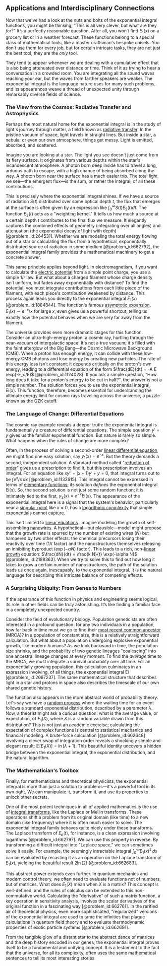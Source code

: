 ## Applications and Interdisciplinary Connections

Now that we've had a look at the nuts and bolts of the exponential integral functions, you might be thinking, "This is all very clever, but what are they *for*?" It’s a perfectly reasonable question. After all, you won’t find $E_1(x)$ on a grocery list or in a weather forecast. These functions belong to a special class of mathematical tools, like a master craftsman's bespoke chisels. You don't use them for every job, but for certain intricate tasks, they are not just the best tool; they are the *only* tool.

They tend to appear whenever we are dealing with a cumulative effect that is also being attenuated over distance or time. Think of it as trying to hear a conversation in a crowded room. You are integrating all the sound waves reaching your ear, but the waves from farther speakers are weaker. The exponential integral is the language nature uses for many such problems, and its appearances weave a thread of unexpected unity through remarkably diverse fields of science.

### The View from the Cosmos: Radiative Transfer and Astrophysics

Perhaps the most natural home for the exponential integral is in the study of light's journey through matter, a field known as [radiative transfer](@article_id:157954). In the pristine vacuum of space, light travels in straight lines. But inside a star, a nebula, or even our own atmosphere, things get messy. Light is emitted, absorbed, and scattered.

Imagine you are looking at a star. The light you see doesn't just come from its fiery surface. It originates from various depths within the star's incandescent atmosphere. A photon born deep inside has to travel a long, arduous path to escape, with a high chance of being absorbed along the way. A photon born near the surface has a much easier trip. The total light we see—the emergent flux—is the sum, or rather the integral, of all these contributions.

This is precisely where the exponential integral shines. If we have a source of radiation $S(t)$ distributed over some optical depth $t$, the flux that emerges at the surface is often given by an expression like $\int_0^\infty S(t) E_2(t) dt$. The function $E_2(t)$ acts as a "weighting kernel." It tells us how much a source at a certain depth $t$ contributes to the final flux we measure. It elegantly captures the combined effects of geometry (integrating over all angles) and attenuation (the exponential decay of light with depth) [@problem_id:264531]. Whether we are modeling the total energy flowing out of a star or calculating the flux from a hypothetical, exponentially distributed source of radiation in some medium [@problem_id:662792], the exponential integral family provides the mathematical machinery to get a concrete answer.

This same principle applies beyond light. In electromagnetism, if you want to calculate the [electric potential](@article_id:267060) from a simple point charge, you use a simple $1/r$ law. But what about a charged filament whose charge density isn’t uniform, but fades away exponentially with distance? To find the potential, you must integrate contributions from each little piece of the filament, with each piece's contribution weakened by distance. This process again leads you directly to the exponential integral $E_1(x)$ [@problem_id:1884844]. The function's famous [asymptotic expansion](@article_id:148808), $E_1(x) \sim e^{-x}/x$ for large $x$, even gives us a powerful shortcut, telling us exactly how the potential behaves when we are very far away from the filament.

The universe provides even more dramatic stages for this function. Consider an ultra-high-energy proton, a cosmic ray, hurtling through the near-vacuum of intergalactic space. It's not a true vacuum; it's filled with the faint afterglow of the Big Bang—the Cosmic Microwave Background (CMB). When a proton has enough energy, it can collide with these low-energy CMB photons and lose energy by creating new particles. The rate of this energy loss isn't constant; it depends critically on the proton's own energy, leading to a differential equation of the form $\frac{dE}{dt} = -A E \exp(-E_c/E)$ [@problem_id:1124028]. If you ask a simple question, "How long does it take for a proton's energy to be cut in half?", the answer is not a simple number. The solution forces you to use the exponential integral, $\text{Ei}(x)$. This function, therefore, becomes essential for understanding the ultimate energy limit for cosmic rays traveling across the universe, a puzzle known as the GZK cutoff.

### The Language of Change: Differential Equations

The cosmic ray example reveals a deeper truth: the exponential integral is fundamentally a creature of differential equations. The simple equation $y' = y$ gives us the familiar exponential function. But nature is rarely so simple. What happens when the rules of change are more complex?

Often, in the process of solving a second-order [linear differential equation](@article_id:168568), we might find one easy solution, say $y_1(x) = e^{-x}$. But the theory demands a second, independent solution. A standard method called "[reduction of order](@article_id:140065)" gives us a prescription to find it, but this prescription involves an integral. For an equation like $x y'' + (x+1)y' + y = 0$, that integral turns out to be $\int e^x/x \, dx$ [@problem_id:1133615]. This integral cannot be expressed in terms of [elementary functions](@article_id:181036); its solution *defines* the exponential integral $\text{Ei}(x)$. So, the second solution is not just some random function; it is intimately tied to the first, $y_2(x) = e^{-x} \text{Ei}(x)$. The appearance of the exponential integral here is a signal that the system's behavior, particularly near a [singular point](@article_id:170704) like $x=0$, has a [logarithmic complexity](@article_id:634072) that simple exponentials cannot capture.

This isn't limited to [linear equations](@article_id:150993). Imagine modeling the growth of self-assembling [nanowires](@article_id:195012). A hypothetical—but plausible—model might propose that the growth rate is spurred by the number of existing wires ($N$) but hampered by two other effects: the chemical precursors losing their reactivity over time ($1/t$ factor) and the nanostructures themselves releasing an inhibiting byproduct ($\exp(-\alpha N)$ factor). This leads to a rich, non-[linear growth](@article_id:157059) equation: $\frac{dN}{dt} = \frac{k N}{t} \exp(-\alpha N)$ [@problem_id:2198363]. When we try to solve this to find out how long it takes to grow a certain number of nanostructures, the path of the solution leads us once again, inescapably, to the exponential integral. It is the natural language for describing this intricate balance of competing effects.

### A Surprising Ubiquity: From Genes to Numbers

If the apearance of this function in physics and engineering seems logical, its role in other fields can be truly astonishing. It’s like finding a familiar face in a completely unexpected country.

Consider the field of evolutionary biology. Population geneticists are often interested in a profound question: for any two individuals in a population, how far back in time must we go to find their [most recent common ancestor](@article_id:136228) (MRCA)? In a population of constant size, this is a relatively straightforward calculation. But what about a population undergoing explosive exponential growth, like modern humans? As we look backward in time, the population size shrinks, and the probability of two genetic lineages "coalescing" into one ancestral lineage changes at every moment. To find the *average* time to the MRCA, we must integrate a survival probability over all time. For an exponentially growing population, this calculation culminates in an expression involving, of all things, the exponential integral $\text{Ei}$ [@problem_id:2697237]. The same mathematical structure that describes light in a star and protons in space also describes the timescale of our own shared genetic history.

The function also appears in the more abstract world of probability theory. Let's say we have a [random process](@article_id:269111) where the waiting time for an event follows a standard exponential distribution, described by a parameter $\lambda$. Now, a theorist might ask a curious question: what is the average value, or expectation, of $E_1(X)$, where $X$ is a random variable drawn from this distribution? This is not just an academic exercise; calculating the expectation of complex functions is central to statistical mechanics and financial modeling. A brute-force calculation [@problem_id:662648] involving a clever swap of integration order reveals a shockingly simple and elegant result: $\mathbb{E}[E_1(X)] = \ln(\lambda+1)$. This beautiful identity uncovers a hidden bridge between the exponential integral, the exponential distribution, and the natural logarithm.

### The Mathematician's Toolbox

Finally, for mathematicians and theoretical physicists, the exponential integral is more than just a solution to problems—it's a powerful tool in its own right. We can manipulate it, transform it, and use its properties to unlock other secrets.

One of the most potent techniques in all of applied mathematics is the use of [integral transforms](@article_id:185715), like the Laplace or Mellin transforms. These operations shift a problem from its original domain (like time) to a new domain (like frequency) where it is often much easier to solve. The exponential integral family behaves quite nicely under these transforms. The Laplace transform of $E_n(t)$, for instance, is a clean expression involving logarithms [@problem_id:662797]. We can use this property in reverse. By transforming a difficult integral into "Laplace space," we can sometimes solve it easily. For example, the seemingly intractable integral $\int_0^\infty E_1(x)^2 \, dx$ can be evaluated by recasting it as an operation on the Laplace transform of $E_1(x)$, yielding the beautiful result $2\ln(2)$ [@problem_id:662683].

This abstract power extends even further. In quantum mechanics and modern control theory, we often need to evaluate functions not of numbers, but of matrices. What does $E_1(X)$ mean when $X$ is a matrix? This concept is well-defined, and the rules of calculus can be extended to this non-commutative world. Calculating the "derivative" of such a matrix function, a key operation in sensitivity analysis, involves the scalar derivatives of the original function in a fascinating way [@problem_id:662761]. In the rarified air of theoretical physics, even more sophisticated, "regularized" versions of the exponential integral are used to tame the infinities that plague calculations in quantum field theory and to evaluate thermodynamic properties of exotic particle systems [@problem_id:662691].

From the tangible glow of a distant star to the abstract dance of matrices and the deep history encoded in our genes, the exponential integral proves itself to be a fundamental and unifying concept. It is a testament to the fact that the universe, for all its complexity, often uses the same mathematical sentences to tell its most interesting stories.